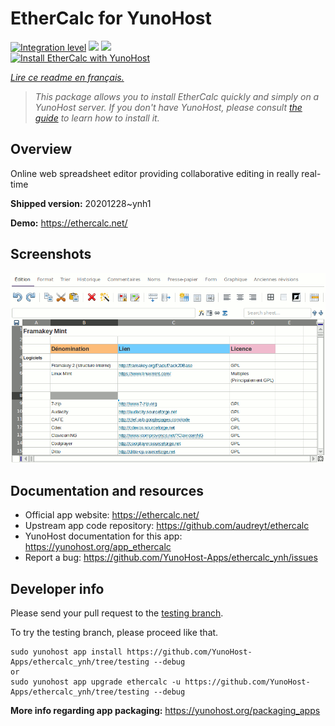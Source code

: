 <!--
N.B.: This README was automatically generated by https://github.com/YunoHost/apps/tree/master/tools/README-generator
It shall NOT be edited by hand.
-->

# EtherCalc for YunoHost

[![Integration level](https://dash.yunohost.org/integration/ethercalc.svg)](https://dash.yunohost.org/appci/app/ethercalc) ![](https://ci-apps.yunohost.org/ci/badges/ethercalc.status.svg) ![](https://ci-apps.yunohost.org/ci/badges/ethercalc.maintain.svg)  
[![Install EtherCalc with YunoHost](https://install-app.yunohost.org/install-with-yunohost.svg)](https://install-app.yunohost.org/?app=ethercalc)

*[Lire ce readme en français.](./README_fr.md)*

> *This package allows you to install EtherCalc quickly and simply on a YunoHost server.
If you don't have YunoHost, please consult [the guide](https://yunohost.org/#/install) to learn how to install it.*

## Overview

Online web spreadsheet editor providing collaborative editing in really real-time

**Shipped version:** 20201228~ynh1

**Demo:** https://ethercalc.net/

## Screenshots

![](./doc/screenshots/screenshot.png)

## Documentation and resources

* Official app website: https://ethercalc.net/
* Upstream app code repository: https://github.com/audreyt/ethercalc
* YunoHost documentation for this app: https://yunohost.org/app_ethercalc
* Report a bug: https://github.com/YunoHost-Apps/ethercalc_ynh/issues

## Developer info

Please send your pull request to the [testing branch](https://github.com/YunoHost-Apps/ethercalc_ynh/tree/testing).

To try the testing branch, please proceed like that.
```
sudo yunohost app install https://github.com/YunoHost-Apps/ethercalc_ynh/tree/testing --debug
or
sudo yunohost app upgrade ethercalc -u https://github.com/YunoHost-Apps/ethercalc_ynh/tree/testing --debug
```

**More info regarding app packaging:** https://yunohost.org/packaging_apps
